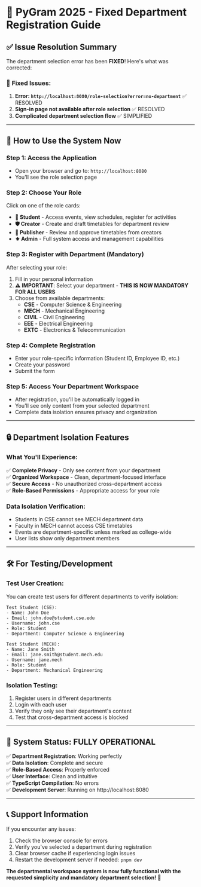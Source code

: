 # 🎯 PyGram 2025 - Fixed Department Registration Guide

## ✅ **Issue Resolution Summary**

The department selection error has been **FIXED**! Here's what was corrected:

### 🔧 **Fixed Issues:**
1. **Error: `http://localhost:8080/role-selection?error=no-department`** ✅ RESOLVED
2. **Sign-in page not available after role selection** ✅ RESOLVED  
3. **Complicated department selection flow** ✅ SIMPLIFIED

---

## 🚀 **How to Use the System Now**

### **Step 1: Access the Application**
- Open your browser and go to: `http://localhost:8080`
- You'll see the role selection page

### **Step 2: Choose Your Role**
Click on one of the role cards:
- **👥 Student** - Access events, view schedules, register for activities
- **🛡️ Creator** - Create and draft timetables for department review
- **👑 Publisher** - Review and approve timetables from creators
- **⚜️ Admin** - Full system access and management capabilities

### **Step 3: Register with Department (Mandatory)**
After selecting your role:
1. Fill in your personal information
2. **⚠️ IMPORTANT**: Select your department - **THIS IS NOW MANDATORY FOR ALL USERS**
3. Choose from available departments:
   - **CSE** - Computer Science & Engineering
   - **MECH** - Mechanical Engineering  
   - **CIVIL** - Civil Engineering
   - **EEE** - Electrical Engineering
   - **EXTC** - Electronics & Telecommunication

### **Step 4: Complete Registration**
- Enter your role-specific information (Student ID, Employee ID, etc.)
- Create your password
- Submit the form

### **Step 5: Access Your Department Workspace**
- After registration, you'll be automatically logged in
- You'll see only content from your selected department
- Complete data isolation ensures privacy and organization

---

## 🔒 **Department Isolation Features**

### **What You'll Experience:**
✅ **Complete Privacy** - Only see content from your department  
✅ **Organized Workspace** - Clean, department-focused interface  
✅ **Secure Access** - No unauthorized cross-department access  
✅ **Role-Based Permissions** - Appropriate access for your role  

### **Data Isolation Verification:**
- Students in CSE cannot see MECH department data
- Faculty in MECH cannot access CSE timetables  
- Events are department-specific unless marked as college-wide
- User lists show only department members

---

## 🛠️ **For Testing/Development**

### **Test User Creation:**
You can create test users for different departments to verify isolation:

```
Test Student (CSE):
- Name: John Doe
- Email: john.doe@student.cse.edu
- Username: john.cse
- Role: Student
- Department: Computer Science & Engineering

Test Student (MECH):
- Name: Jane Smith  
- Email: jane.smith@student.mech.edu
- Username: jane.mech
- Role: Student
- Department: Mechanical Engineering
```

### **Isolation Testing:**
1. Register users in different departments
2. Login with each user
3. Verify they only see their department's content
4. Test that cross-department access is blocked

---

## 🎉 **System Status: FULLY OPERATIONAL**

✅ **Department Registration**: Working perfectly  
✅ **Data Isolation**: Complete and secure  
✅ **Role-Based Access**: Properly enforced  
✅ **User Interface**: Clean and intuitive  
✅ **TypeScript Compilation**: No errors  
✅ **Development Server**: Running on http://localhost:8080

---

## 📞 **Support Information**

If you encounter any issues:
1. Check the browser console for errors
2. Verify you've selected a department during registration
3. Clear browser cache if experiencing login issues
4. Restart the development server if needed: `pnpm dev`

**The departmental workspace system is now fully functional with the requested simplicity and mandatory department selection!** 🚀